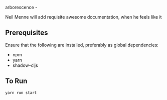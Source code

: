 arborescence -

Neil Menne will add requisite awesome documentation, when he feels like it

## Prerequisites ##

Ensure that the following are installed, preferably as global dependencies:

- npm
- yarn
- shadow-cljs

## To Run ##

`yarn run start`


